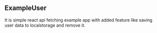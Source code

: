 ## ExampleUser

It is simple react api fetching example app with added feature like saving user data to localstorage and remove it.
